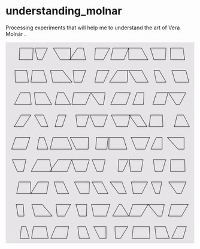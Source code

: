 # understanding_molnar
Processing experiments that will help me to understand the art of Vera Molnár .

![image](molnar.gif)
